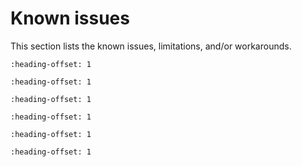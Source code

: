 # Known issues

This section lists the known issues, limitations, and/or workarounds.

```{include} ../../../../release/known_issues/new_project_wizard_compile_failure.md
:heading-offset: 1
```

```{include} ../../../../release/known_issues/ram_targets_build_issue_in_cmsis_bsp_pack.md
:heading-offset: 1
```

```{include} ../../../../release/known_issues/non_xip_target_debug_issue_on_toolchain_mdk.md
:heading-offset: 1
```

```{include} ../../../../release/known_issues/cmsis_pack_new_project_compile_failure.md
:heading-offset: 1
```

```{include} ../../../../release/known_issues/corrupted_data_in_freertos_lpspi_b2b_slave_example.md
:heading-offset: 1
```

```{include} ../../../../release/known_issues/cannot_add_sdk_components_into_freertos_projects.md
:heading-offset: 1
```
